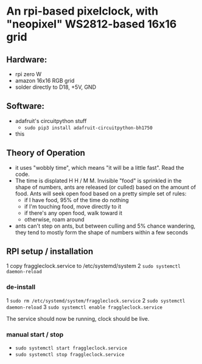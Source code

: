 # An rpi-based pixelclock, with "neopixel" WS2812-based 16x16 grid

## Hardware:

* rpi zero W
* amazon 16x16 RGB grid
* solder directly to D18, +5V, GND

## Software: 

* adafruit's circuitpython stuff
   * `sudo pip3 install adafruit-circuitpython-bh1750`
* this

## Theory of Operation

* it uses "wobbly time", which means "it will be a little fast".  Read the 
code.
* The time is displated H H / M M.  Invisible "food" is sprinkled in the 
shape of numbers, ants are released (or culled) based on the amount of food.
Ants will seek open food based on a pretty simple set of rules:
   * if I have food, 95% of the time do nothing 
   * if I'm touching food, move directly to it
   * if there's any open food, walk toward it
   * otherwise, roam around
* ants can't step on ants, but between culling and 5% chance wandering,
they tend to mostly form the shape of numbers within a few seconds

## RPI setup / installation

1 copy fraggleclock.service to /etc/systemd/system
2 `sudo systemctl daemon-reload`

### de-install
1 `sudo rm /etc/systemd/system/fraggleclock.service`
2 `sudo systemctl daemon-reload`
3 `sudo systemctl enable fraggleclock.service`


The service should now be running, clock should be live.

### manual start / stop
* `sudo systemctl start fraggleclock.service`
* `sudo systemctl stop fraggleclock.service`

